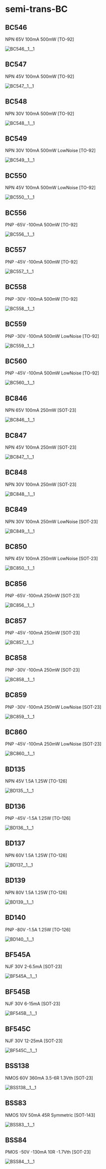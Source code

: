 # semi-trans-BC

## BC546
NPN 65V 100mA 500mW [TO-92]

![BC546__1__1](/images/_semi__NPN__1__1.png?raw=true) 

## BC547
NPN 45V 100mA 500mW [TO-92]

![BC547__1__1](/images/_semi__NPN__1__1.png?raw=true) 

## BC548
NPN 30V 100mA 500mW [TO-92]

![BC548__1__1](/images/_semi__NPN__1__1.png?raw=true) 

## BC549
NPN 30V 100mA 500mW LowNoise [TO-92]

![BC549__1__1](/images/_semi__NPN__1__1.png?raw=true) 

## BC550
NPN 45V 100mA 500mW LowNoise [TO-92]

![BC550__1__1](/images/_semi__NPN__1__1.png?raw=true) 

## BC556
PNP -65V -100mA 500mW [TO-92]

![BC556__1__1](/images/_semi__PNP__1__1.png?raw=true) 

## BC557
PNP -45V -100mA 500mW [TO-92]

![BC557__1__1](/images/_semi__PNP__1__1.png?raw=true) 

## BC558
PNP -30V -100mA 500mW [TO-92]

![BC558__1__1](/images/_semi__PNP__1__1.png?raw=true) 

## BC559
PNP -30V -100mA 500mW LowNoise [TO-92]

![BC559__1__1](/images/_semi__PNP__1__1.png?raw=true) 

## BC560
PNP -45V -100mA 500mW LowNoise [TO-92]

![BC560__1__1](/images/_semi__PNP__1__1.png?raw=true) 

## BC846
NPN 65V 100mA 250mW [SOT-23]

![BC846__1__1](/images/_semi__NPN__1__1.png?raw=true) 

## BC847
NPN 45V 100mA 250mW [SOT-23]

![BC847__1__1](/images/_semi__NPN__1__1.png?raw=true) 

## BC848
NPN 30V 100mA 250mW [SOT-23]

![BC848__1__1](/images/_semi__NPN__1__1.png?raw=true) 

## BC849
NPN 30V 100mA 250mW LowNoise [SOT-23]

![BC849__1__1](/images/_semi__NPN__1__1.png?raw=true) 

## BC850
NPN 45V 100mA 250mW LowNoise [SOT-23]

![BC850__1__1](/images/_semi__NPN__1__1.png?raw=true) 

## BC856
PNP -65V -100mA 250mW [SOT-23]

![BC856__1__1](/images/_semi__PNP__1__1.png?raw=true) 

## BC857
PNP -45V -100mA 250mW [SOT-23]

![BC857__1__1](/images/_semi__PNP__1__1.png?raw=true) 

## BC858
PNP -30V -100mA 250mW [SOT-23]

![BC858__1__1](/images/_semi__PNP__1__1.png?raw=true) 

## BC859
PNP -30V -100mA 250mW LowNoise [SOT-23]

![BC859__1__1](/images/_semi__PNP__1__1.png?raw=true) 

## BC860
PNP -45V -100mA 250mW LowNoise [SOT-23]

![BC860__1__1](/images/_semi__PNP__1__1.png?raw=true) 

## BD135
NPN 45V 1.5A 1.25W [TO-126]

![BD135__1__1](/images/_semi__NPN__1__1.png?raw=true) 

## BD136
PNP -45V -1.5A 1.25W [TO-126]

![BD136__1__1](/images/_semi__PNP__1__1.png?raw=true) 

## BD137
NPN 60V 1.5A 1.25W [TO-126]

![BD137__1__1](/images/_semi__NPN__1__1.png?raw=true) 

## BD139
NPN 80V 1.5A 1.25W [TO-126]

![BD139__1__1](/images/_semi__NPN__1__1.png?raw=true) 

## BD140
PNP -80V -1.5A 1.25W [TO-126]

![BD140__1__1](/images/_semi__PNP__1__1.png?raw=true) 

## BF545A
NJF 30V 2-6.5mA [SOT-23]

![BF545A__1__1](/images/_semi__NJFSYM__1__1.png?raw=true) 

## BF545B
NJF 30V 6-15mA [SOT-23]

![BF545B__1__1](/images/_semi__NJFSYM__1__1.png?raw=true) 

## BF545C
NJF 30V 12-25mA [SOT-23]

![BF545C__1__1](/images/_semi__NJFSYM__1__1.png?raw=true) 

## BSS138
NMOS 60V 360mA 3.5-6R 1.3Vth [SOT-23]

![BSS138__1__1](/images/_semi__NMOS__1__1.png?raw=true) 

## BSS83
NMOS 10V 50mA 45R Symmetric [SOT-143]

![BSS83__1__1](/images/semi-trans-BC__BSS83__1__1.png?raw=true) 

## BSS84
PMOS -50V -130mA 10R -1.7Vth [SOT-23]

![BSS84__1__1](/images/_semi__PMOS__1__1.png?raw=true) 

